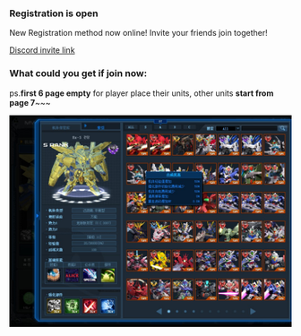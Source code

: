 <script type="text/javascript">
var userLang = navigator.language || navigator.userLanguage;
var isZh = !!userLang.match('zh');
var pageEn = !!window.location.hash.match('.en.md$');
var page = window.location.hash.match('(#!.*)\.md$')[1];
if(pageEn) page = page.match('(.*)\.en$')[1];
if(!isZh && !pageEn) window.location.hash = page + '.en.md';
if(isZh && pageEn) window.location.hash =  page + '.md';
</script>

### Registration is open


New Registration method now online!
Invite your friends join together!

[Discord invite link](https://discord.gg/b2VqaNb)


### What could you get if join now:

ps.**first 6 page empty** for player place their units, other units **start from page 7**~~~

![units](GOnlineScreenShot_20190527_165042.jpg)

